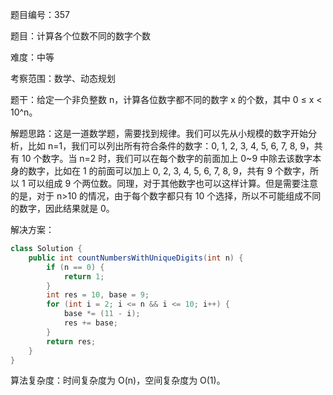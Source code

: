 题目编号：357

题目：计算各个位数不同的数字个数

难度：中等

考察范围：数学、动态规划

题干：给定一个非负整数 n，计算各位数字都不同的数字 x 的个数，其中 0 ≤ x < 10^n。

解题思路：这是一道数学题，需要找到规律。我们可以先从小规模的数字开始分析，比如 n=1，我们可以列出所有符合条件的数字：0, 1, 2, 3, 4, 5, 6, 7, 8, 9，共有 10 个数字。当 n=2 时，我们可以在每个数字的前面加上 0~9 中除去该数字本身的数字，比如在 1 的前面可以加上 0, 2, 3, 4, 5, 6, 7, 8, 9，共有 9 个数字，所以 1 可以组成 9 个两位数。同理，对于其他数字也可以这样计算。但是需要注意的是，对于 n>10 的情况，由于每个数字都只有 10 个选择，所以不可能组成不同的数字，因此结果就是 0。

解决方案：

```java
class Solution {
    public int countNumbersWithUniqueDigits(int n) {
        if (n == 0) {
            return 1;
        }
        int res = 10, base = 9;
        for (int i = 2; i <= n && i <= 10; i++) {
            base *= (11 - i);
            res += base;
        }
        return res;
    }
}
```

算法复杂度：时间复杂度为 O(n)，空间复杂度为 O(1)。
